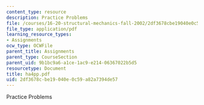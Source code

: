 ```yaml
---
content_type: resource
description: Practice Problems
file: /courses/16-20-structural-mechanics-fall-2002/2df3678cbe19040e0c59a82a7394de57_ha4pp.pdf
file_type: application/pdf
learning_resource_types:
- Assignments
ocw_type: OCWFile
parent_title: Assignments
parent_type: CourseSection
parent_uid: 9b1bc9a6-a1ce-1ac9-e214-06367022b5d5
resourcetype: Document
title: ha4pp.pdf
uid: 2df3678c-be19-040e-0c59-a82a7394de57
---
```

Practice Problems

